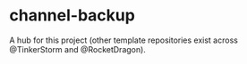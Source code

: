 # channel-backup
A hub for this project (other template repositories exist across @TinkerStorm and @RocketDragon).
